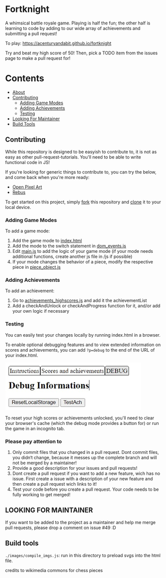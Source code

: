 # Fortknight

A whimsical battle royale game. Playing is half the fun; the other half is learning to code by adding to our wide array of achievements and submitting a pull request!

To play: https://acenturyandabit.github.io/fortknight

Try and beat my high score of 50! Then, pick a TODO item from the issues page to make a pull request for!


# Contents
- [About](#fortknight)
- [Contributing](#contributing)
    - [Adding Game Modes](#adding-game-modes)
    - [Adding Achievements](#adding-achievements)
    - [Testing](#testing)
- [Looking For Maintainer](#looking-for-maintainer)
- [Build Tools](#build-tools)

## Contributing
While this repository is designed to be easyish to contribute to, it is not as easy as other pull-request-tutorials. You'll need to be able to write functional code in JS!

If you're looking for generic things to contribute to, you can try the below, and come back when you're more ready:
- [Open Pixel Art](https://github.com/twilio-labs/open-pixel-art)
- [Rebus](https://github.com/ollelauribostrom/rebus)

To get started on this project, simply [fork](https://docs.github.com/en/get-started/quickstart/fork-a-repo) this repository and [clone](https://docs.github.com/en/repositories/creating-and-managing-repositories/cloning-a-repository) it to your local device.

### Adding Game Modes
To add a game mode:
1. Add the game mode to [index.html](index.html)
2. Add the mode to the switch statement in [dom_events.js](/js/dom_events.js)
3. Edit [main.js](/js/main.js) to add the logic of your game mode (if your mode needs additional functions, create another js file in /js if possible)
4. If your mode changes the behavior of a piece, modify the respective piece in [piece_object.js](/js/piece_object.js)

### Adding Achievements
To add an achievement:
1. Go to [achievements_highscores.js](/js/achievements_highscores.js) and add it the achievementList
2. Add a checkAndUnlock or checkAndProgress function for it, and/or add your own logic if necessary

### Testing
You can easily test your changes locally by running index.html in a browser.

To enable optional debugging features and to view extended information on scores and achievements, you can add `?p=debug` to the end of the URL of your index.html.

![Debug.jpg](/images/debug.jpg)

To reset your high scores or achievements unlocked, you'll need to clear your browser's cache (which the debug mode provides a button for) or run the game in an incognito tab.

### Please pay attention to

1. Only commit files that you changed in a pull request. Dont commit files, you didn‘t change, because it messes up the complete branch and will not be merged by a maintainer!
2. Provide a good description for your issues and pull requests!
3. Dont create a pull request if you want to add a new feature, wich has no issue. First create a issue with a description of your new feature and then create a pull request wich links to it!
4. Test your code before you create a pull request. Your code needs to be fully working to get merged!

## LOOKING FOR MAINTAINER
If you want to be added to the project as a maintainer and help me merge pull requests, please drop a comment on issue #49 :D


## Build tools
`./images/compile_imgs.js`: run in this directory to preload svgs into the html file.

credits to wikimedia commons for chess pieces
